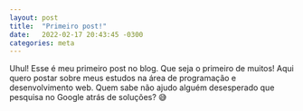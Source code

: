 ```yaml
---
layout: post
title:  "Primeiro post!"
date:   2022-02-17 20:43:45 -0300
categories: meta
---
```

Uhul! Esse é meu primeiro post no blog. Que seja o primeiro de muitos! Aqui quero postar sobre meus estudos na área de programação e desenvolvimento web. Quem sabe não ajudo alguém desesperado que pesquisa no Google atrás de soluções? 😅
